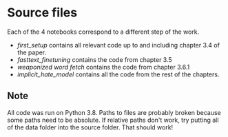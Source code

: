 # Source files
Each of the 4 notebooks correspond to a different step of the work.
- _first_setup_ contains all relevant code up to and including chapter 3.4 of the paper.
- _fasttext_finetuning_ contains the code from chapter 3.5
- _weaponized word fetch_ contains the code from chapter 3.6.1
- _implicit_hate_model_ contains all the code from the rest of the chapters.

## Note
All code was run on Python 3.8. Paths to files are probably broken because some paths need to be absolute. If relative paths don't work, try putting all of the data folder into the source folder. That should work!
